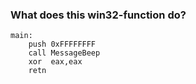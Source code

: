 ### What does this win32-function do?
```assembly
main:
    push 0xFFFFFFFF
    call MessageBeep
    xor  eax,eax
    retn
```
